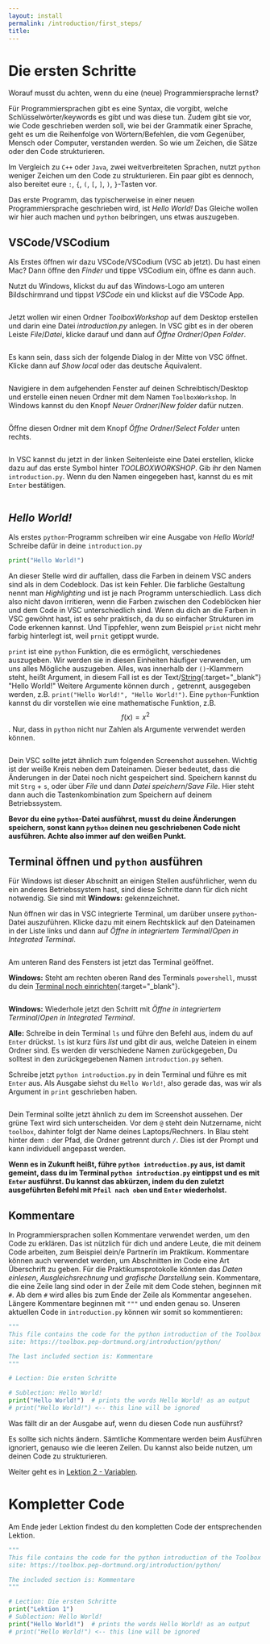 ```yaml
---
layout: install
permalink: /introduction/first_steps/
title:
---
```

<script
  src="https://cdn.mathjax.org/mathjax/latest/MathJax.js?config=TeX-AMS-MML_HTMLorMML"
  type="text/javascript">
</script>
# Die ersten Schritte

Worauf musst du achten, wenn du eine (neue) Programmiersprache lernst?

Für Programmiersprachen gibt es eine Syntax, die vorgibt,
welche Schlüsselwörter/keywords es gibt und was diese tun.
Zudem gibt sie vor, wie Code geschrieben werden soll,
wie bei der Grammatik einer Sprache, geht es um die Reihenfolge
von Wörtern/Befehlen, die vom Gegenüber, Mensch oder Computer,
verstanden werden.
So wie um Zeichen, die Sätze oder den Code strukturieren.

Im Vergleich zu `C++` oder `Java`, zwei weitverbreiteten Sprachen,
nutzt `python` weniger Zeichen um den Code zu strukturieren.
Ein paar gibt es dennoch, also bereitet eure
`:`, `{`, `(`, `[`, `]`, `)`, `}`-Tasten vor.

Das erste Programm, das typischerweise in einer neuen Programmiersprache geschrieben wird, ist _Hello World!_
Das Gleiche wollen wir hier auch machen und `python` beibringen, uns etwas auszugeben.

## VSCode/VSCodium
Als Erstes öffnen wir dazu VSCode/VSCodium (VSC ab jetzt).
Du hast einen Mac? Dann öffne den _Finder_ und tippe VSCodium ein,
öffne es dann auch.

Nutzt du Windows, klickst du auf das Windows-Logo am unteren Bildschirmrand
und tippst _VSCode_ ein und klickst auf die VSCode App.

<img alt="" src="/img/introduction/VSCode_Open.png" style="max-width:60%;" />

Jetzt wollen wir einen Ordner _ToolboxWorkshop_ auf dem Desktop erstellen
und darin eine Datei _introduction.py_ anlegen.
In VSC gibt es in der oberen Leiste _File_/_Datei_,
klicke darauf und dann auf _Öffne Ordner_/_Open Folder_.

<img alt="" src="/img/introduction/VSCode_NewDir1.png" style="max-width:60%;" />

Es kann sein, dass sich der folgende Dialog in der Mitte von VSC öffnet.
Klicke dann auf _Show local_ oder das deutsche Äquivalent.

<img alt="" src="/img/introduction/VSCode_NewDir2.png" style="max-width:80%;" />

Navigiere in dem aufgehenden Fenster auf deinen Schreibtisch/Desktop
und erstelle einen neuen Ordner mit dem Namen `ToolboxWorkshop`.
In Windows kannst du den Knopf _Neuer Ordner_/_New folder_ dafür nutzen.

<img alt="" src="/img/introduction/VSCode_NewDir3.png" style="max-width:80%;" />

Öffne diesen Ordner mit dem Knopf _Öffne Ordner_/_Select Folder_ unten rechts.

<img alt="" src="/img/introduction/VSCode_NewDir4.png" style="max-width:80%;" />

In VSC kannst du jetzt in der linken Seitenleiste
eine Datei erstellen, klicke dazu auf das erste Symbol hinter _TOOLBOXWORKSHOP_.
Gib ihr den Namen `introduction.py`.
Wenn du den Namen eingegeben hast, kannst du es mit `Enter` bestätigen.

<img alt="" src="/img/introduction/VSCode_NewFile.png" style="max-width:80%;" />

## _Hello World!_

Als erstes `python`-Programm schreiben wir eine Ausgabe von _Hello World!_
Schreibe dafür in deine `introduction.py`
```python
print("Hello World!")
```

An dieser Stelle wird dir auffallen, dass die Farben in deinem VSC
anders sind als in dem Codeblock. Das ist kein Fehler.
Die farbliche Gestaltung nennt man _Highlighting_ und ist je nach
Programm unterschiedlich. Lass dich also nicht davon irritieren,
wenn die Farben zwischen den Codeblöcken hier und dem Code in VSC
unterschiedlich sind.
Wenn du dich an die Farben in VSC gewöhnt hast, ist es sehr praktisch,
da du so einfacher Strukturen im Code erkennen kannst.
Und Tippfehler, wenn zum Beispiel `print` nicht mehr farbig hinterlegt
ist, weil `prnit` getippt wurde.

`print` ist eine `python` Funktion, die es ermöglicht, verschiedenes auszugeben.
Wir werden sie in diesen Einheiten häufiger verwenden, um uns alles Mögliche auszugeben.
Alles, was innerhalb der `()`-Klammern steht, heißt Argument,
in diesem Fall ist es der Text/[String](/introduction/variables/#Strings){:target="_blank"} "Hello World!"
Weitere Argumente können durch `,` getrennt, ausgegeben werden,
z.B. `print("Hello World!", "Hello World!")`.
Eine `python`-Funktion kannst du dir vorstellen wie eine mathematische Funktion,
z.B. $$f(x) = x^2$$.
Nur, dass in `python` nicht nur Zahlen als Argumente verwendet werden können.

<img alt="" src="/img/introduction/VSCode_HelloWorld.png" style="max-width:80%;" />

Dein VSC sollte jetzt ähnlich zum folgenden Screenshot aussehen.
Wichtig ist der weiße Kreis neben dem Dateinamen.
Dieser bedeutet, dass die Änderungen in der Datei noch nicht gespeichert sind.
Speichern kannst du mit `Strg` + `s`, oder über _File_ und dann _Datei speichern_/_Save File_.
Hier steht dann auch die Tastenkombination zum Speichern auf deinem Betriebssystem.

**Bevor du eine `python`-Datei ausführst, musst du deine Änderungen speichern,
sonst kann `python` deinen neu geschriebenen Code nicht ausführen.
Achte also immer auf den weißen Punkt.**

## <a id="Terminal"></a>Terminal öffnen und `python` ausführen
Für Windows ist dieser Abschnitt an einigen Stellen ausführlicher,
wenn du ein anderes Betriebssystem hast,
sind diese Schritte dann für dich nicht notwendig.
Sie sind mit **Windows:** gekennzeichnet.

Nun öffnen wir das in VSC integrierte Terminal, um darüber unsere `python`-Datei auszuführen.
Klicke dazu mit einem Rechtsklick auf den Dateinamen in der Liste links und dann auf
_Öffne in integriertem Terminal_/_Open in Integrated Terminal_.

<img alt="" src="/img/introduction/VSCode_Terminal0.png" style="max-width:80%;" />

Am unteren Rand des Fensters ist jetzt das Terminal geöffnet.

**Windows:** Steht am rechten oberen Rand des Terminals `powershell`,
musst du dein [Terminal noch einrichten](/install/windows_11/#VSCodeTerminal){:target="_blank"}.

<img alt="" src="/img/introduction/VSCode_Terminal1.png" style="max-width:80%;" />

**Windows:**
Wiederhole jetzt den Schritt mit _Öffne in integriertem Terminal_/_Open in Integrated Terminal_.

**Alle:** Schreibe in dein Terminal `ls` und führe den Befehl aus,
indem du auf `Enter` drückst.
`ls` ist kurz fürs _list_ und gibt dir aus, welche Dateien in einem Ordner sind.
Es werden dir verschiedene Namen zurückgegeben,
Du solltest in den zurückgegebenen Namen `introduction.py` sehen.
<!-- find Befehl der in einem sinnvollen Rahmen nach introduction.py sucht und in den Ordner geht? -->
Schreibe jetzt `python introduction.py` in dein Terminal und führe es mit `Enter` aus.
Als Ausgabe siehst du `Hello World!`, also gerade das,
was wir als Argument in `print` geschrieben haben.

<img alt="" src="/img/introduction/VSCode_Terminal2.png" style="max-width:80%;" />

Dein Terminal sollte jetzt ähnlich zu dem im Screenshot aussehen.
Der grüne Text wird sich unterscheiden.
Vor dem `@` steht dein Nutzername, nicht `toolbox`,
dahinter folgt der Name deines Laptops/Rechners.
In Blau steht hinter dem `:` der Pfad, die Ordner getrennt durch `/`.
Dies ist der Prompt und kann individuell angepasst werden.

**Wenn es in Zukunft heißt, führe `python introduction.py` aus,
ist damit gemeint, dass du im Terminal `python introduction.py` eintippst
und es mit `Enter` ausführst.
Du kannst das abkürzen, indem du den zuletzt ausgeführten Befehl mit
`Pfeil nach oben` und `Enter` wiederholst.**

## Kommentare
In Programmiersprachen sollen Kommentare verwendet werden, um den Code zu erklären.
Das ist nützlich für dich und andere Leute, die mit deinem Code arbeiten,
zum Beispiel dein/e Partnerïn im Praktikum.
Kommentare können auch verwendet werden, um Abschnitten im Code eine Art Überschrift
zu geben. Für die Praktikumsprotokolle könnten das _Daten einlesen_,
_Ausgleichsrechnung_ und _grafische Darstellung_ sein.
Kommentare, die eine Zeile lang sind oder in der Zeile mit dem Code stehen,
beginnen mit `#`.
Ab dem `#` wird alles bis zum Ende der Zeile als Kommentar angesehen.
Längere Kommentare beginnen mit `"""` und enden genau so.
Unseren aktuellen Code in `introduction.py` können wir somit so kommentieren:
```python
"""
This file contains the code for the python introduction of the Toolbox Workshop.
site: https://toolbox.pep-dortmund.org/introduction/python/

The last included section is: Kommentare
"""

# Lection: Die ersten Schritte

# Sublection: Hello World!
print("Hello World!")  # prints the words Hello World! as an output
# print("Hello World!") <-- this line will be ignored
```
Was fällt dir an der Ausgabe auf, wenn du diesen Code nun ausführst?

Es sollte sich nichts ändern.
Sämtliche Kommentare werden beim Ausführen ignoriert,
genauso wie die leeren Zeilen.
Du kannst also beide nutzen, um deinen Code zu strukturieren.

Weiter geht es in [Lektion 2 - Variablen](/introduction/variables).

# Kompletter Code
Am Ende jeder Lektion findest du den kompletten Code der entsprechenden Lektion.

```python
"""
This file contains the code for the python introduction of the Toolbox Workshop.
site: https://toolbox.pep-dortmund.org/introduction/python/

The included section is: Kommentare
"""

# Lection: Die ersten Schritte
print("Lektion 1")
# Sublection: Hello World!
print("Hello World!")  # prints the words Hello World! as an output
# print("Hello World!") <-- this line will be ignored
```
